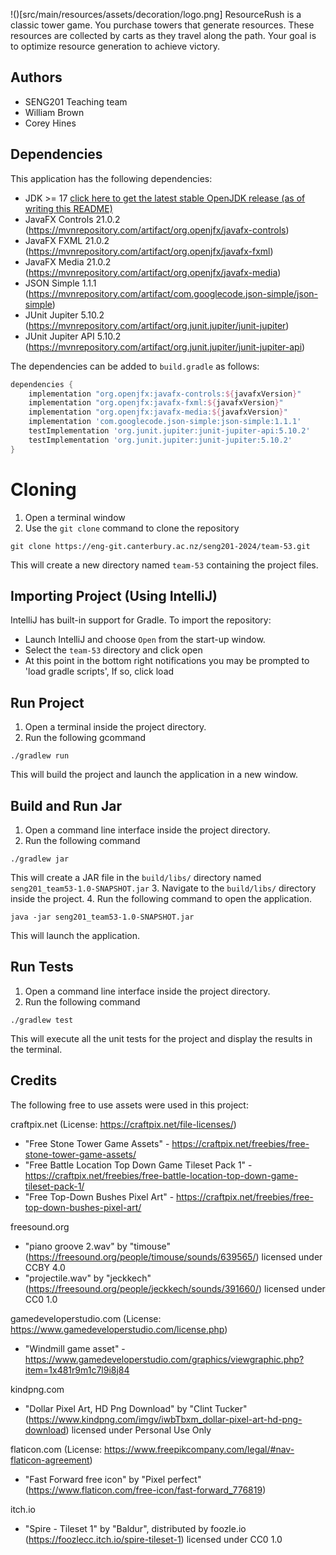 !()[src/main/resources/assets/decoration/logo.png]
ResourceRush is a classic tower game. You purchase towers that generate resources. These resources are collected by 
carts as they travel along the path. Your goal is to optimize resource generation to achieve victory.

## Authors
- SENG201 Teaching team
- William Brown
- Corey Hines


## Dependencies
This application has the following dependencies:
- JDK >= 17 [click here to get the latest stable OpenJDK release (as of writing this README)](https://jdk.java.net/18/)
- JavaFX Controls 21.0.2 (https://mvnrepository.com/artifact/org.openjfx/javafx-controls)
- JavaFX FXML 21.0.2 (https://mvnrepository.com/artifact/org.openjfx/javafx-fxml)
- JavaFX Media 21.0.2 (https://mvnrepository.com/artifact/org.openjfx/javafx-media)
- JSON Simple 1.1.1 (https://mvnrepository.com/artifact/com.googlecode.json-simple/json-simple)
- JUnit Jupiter 5.10.2 (https://mvnrepository.com/artifact/org.junit.jupiter/junit-jupiter)
- JUnit Jupiter API 5.10.2 (https://mvnrepository.com/artifact/org.junit.jupiter/junit-jupiter-api)

The dependencies can be added to `build.gradle` as follows:
```gradle
dependencies {
    implementation "org.openjfx:javafx-controls:${javafxVersion}"
    implementation "org.openjfx:javafx-fxml:${javafxVersion}"
    implementation "org.openjfx:javafx-media:${javafxVersion}"
    implementation 'com.googlecode.json-simple:json-simple:1.1.1'
    testImplementation 'org.junit.jupiter:junit-jupiter-api:5.10.2'
    testImplementation 'org.junit.jupiter:junit-jupiter:5.10.2'
}
```


# Cloning
1. Open a terminal window
2. Use the `git clone` command to clone the repository
```
git clone https://eng-git.canterbury.ac.nz/seng201-2024/team-53.git
```
This will create a new directory named `team-53` containing the project files.


## Importing Project (Using IntelliJ)
IntelliJ has built-in support for Gradle. To import the repository:

- Launch IntelliJ and choose `Open` from the start-up window.
- Select the `team-53` directory and click open
- At this point in the bottom right notifications you may be prompted to 'load gradle scripts', If so, click load


## Run Project
1. Open a terminal inside the project directory.
2. Run the following gcommand
```
./gradlew run
```
This will build the project and launch the application in a new window.


## Build and Run Jar
1. Open a command line interface inside the project directory.
2. Run the following command
```
./gradlew jar
```
This will create a JAR file in the `build/libs/` directory named `seng201_team53-1.0-SNAPSHOT.jar`
3. Navigate to the `build/libs/` directory inside the project.
4. Run the following command to open the application.
```
java -jar seng201_team53-1.0-SNAPSHOT.jar
```
This will launch the application.


## Run Tests
1. Open a command line interface inside the project directory.
2. Run the following command
```
./gradlew test
```
This will execute all the unit tests for the project and display the results in the terminal.


## Credits 
The following free to use assets were used in this project:

craftpix.net (License: https://craftpix.net/file-licenses/)
- "Free Stone Tower Game Assets" - https://craftpix.net/freebies/free-stone-tower-game-assets/  
- "Free Battle Location Top Down Game Tileset Pack 1" - https://craftpix.net/freebies/free-battle-location-top-down-game-tileset-pack-1/
- "Free Top-Down Bushes Pixel Art" - https://craftpix.net/freebies/free-top-down-bushes-pixel-art/

freesound.org
- "piano groove 2.wav" by "timouse" (https://freesound.org/people/timouse/sounds/639565/) licensed under CCBY 4.0
- "projectile.wav" by "jeckkech" (https://freesound.org/people/jeckkech/sounds/391660/) licensed under CC0 1.0

gamedeveloperstudio.com (License: https://www.gamedeveloperstudio.com/license.php)
- "Windmill game asset" - https://www.gamedeveloperstudio.com/graphics/viewgraphic.php?item=1x481r9m1c7l9i8j84

kindpng.com
- "Dollar Pixel Art, HD Png Download" by "Clint Tucker" (https://www.kindpng.com/imgv/iwbTbxm_dollar-pixel-art-hd-png-download) licensed under Personal Use Only

flaticon.com (License: https://www.freepikcompany.com/legal/#nav-flaticon-agreement)
- "Fast Forward free icon" by "Pixel perfect" (https://www.flaticon.com/free-icon/fast-forward_776819)

itch.io
- "Spire - Tileset 1" by "Baldur", distributed by foozle.io (https://foozlecc.itch.io/spire-tileset-1) licensed under CC0 1.0
